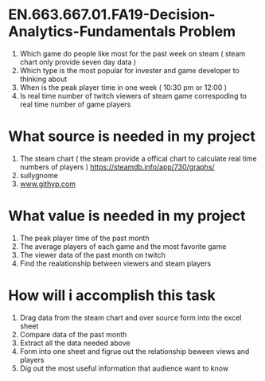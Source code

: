 # EN.663.667.01.FA19-Decision-Analytics-Fundamentals Problem 
1. Which game do people like most for the past week on steam ( steam chart only provide seven day data ) 
2. Which type is the most popular for invester and game developer to thinking about 
3. When is the peak player time in one week ( 10:30 pm or 12:00 )
4. Is real time number of twitch viewers of steam game correspoding to real time number of game players

# What source is needed in my project 
1. The steam chart ( the steam provide a offical chart to calculate real time numbers of players ) 
https://steamdb.info/app/730/graphs/
2. sullygnome
3. www.githyp.com


# What value is needed in my project
1. The peak player time of the past month
2. The average players of each game and the most favorite game 
3. The viewer data of the past month on twitch 
4. Find the realationship between viewers and steam players

# How will i accomplish this task
1. Drag data from the steam chart and over source form into the excel sheet
2. Compare data of the past month
3. Extract all the data needed above 
4. Form into one sheet and figrue out the relationship beween views and players
5. Dig out the most useful information that audience want to know 
